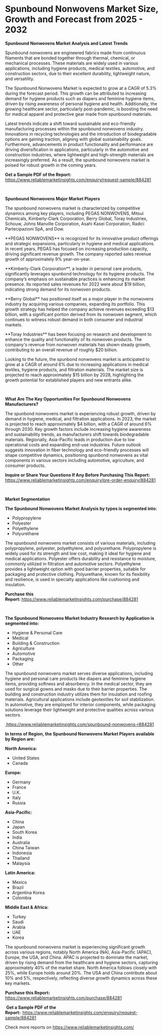 <p><h1>Spunbound Nonwovens Market Size, Growth and Forecast from 2025 - 2032</h1></p><p><strong>Spunbound Nonwovens Market Analysis and Latest Trends</strong></p>
<p><p>Spunbound nonwovens are engineered fabrics made from continuous filaments that are bonded together through thermal, chemical, or mechanical processes. These materials are widely used in various applications, including hygiene products, medical textiles, automotive, and construction sectors, due to their excellent durability, lightweight nature, and versatility.</p><p>The Spunbound Nonwovens Market is expected to grow at a CAGR of 5.3% during the forecast period. This growth can be attributed to increasing demand for hygiene products such as diapers and feminine hygiene items, driven by rising awareness of personal hygiene and health. Additionally, the growing healthcare sector, particularly post-pandemic, is boosting the need for medical apparel and protective gear made from spunbound materials.</p><p>Latest trends indicate a shift toward sustainable and eco-friendly manufacturing processes within the spunbound nonwovens industry. Innovations in recycling technologies and the introduction of biodegradable options are gaining traction, aligning with global sustainability goals. Furthermore, advancements in product functionality and performance are driving diversification in applications, particularly in the automotive and construction industries, where lightweight and high-strength materials are increasingly preferred. As a result, the spunbound nonwovens market is poised for robust growth in the coming years.</p></p>
<p><strong>Get a Sample PDF of the Report:&nbsp;</strong> <a href="https://www.reliablemarketinsights.com/enquiry/request-sample/884281?utm_campaign=2179&utm_medium=2&utm_source=Github&utm_content=ia&utm_term=02042025&utm_id=spunbound-nonwovens">https://www.reliablemarketinsights.com/enquiry/request-sample/884281</a></p>
<p>&nbsp;</p>
<p><strong>Spunbound Nonwovens Major Market Players</strong></p>
<p><p>The spunbound nonwovens market is characterized by competitive dynamics among key players, including PEGAS NONWOVENS, Mitsui Chemicals, Kimberly-Clark Corporation, Berry Global, Toray Industries, Schouw, Johns Manville Corporation, Asahi Kasei Corporation, Radici Partecipazioni SpA, and Dow.</p><p>**PEGAS NONWOVENS** is recognized for its innovative product offerings and strategic expansions, particularly in hygiene and medical applications. In recent years, PEGAS has focused on increasing production capacity, driving significant revenue growth. The company reported sales revenue growth of approximately 9% year-on-year.</p><p>**Kimberly-Clark Corporation**, a leader in personal care products, significantly leverages spunbond technology for its hygiene products. The company’s emphasis on sustainable practices is enhancing its market presence. Its reported sales revenues for 2022 were about $19 billion, indicating strong demand for its nonwoven products.</p><p>**Berry Global** has positioned itself as a major player in the nonwovens industry by acquiring various companies, expanding its portfolio. This growth strategy has helped the company achieve revenues exceeding $13 billion, with a significant portion derived from its nonwoven segment, which continues to witness robust demand in both consumer and industrial markets.</p><p>**Toray Industries** has been focusing on research and development to enhance the quality and functionality of its nonwoven products. The company's revenue from nonwoven materials has shown steady growth, contributing to an overall revenue of roughly $20 billion.</p><p>Looking to the future, the spunbond nonwovens market is anticipated to grow at a CAGR of around 6% due to increasing applications in medical textiles, hygiene products, and filtration materials. The market size is projected to reach approximately $15 billion by 2028, highlighting the growth potential for established players and new entrants alike.</p></p>
<p>&nbsp;</p>
<p><strong>What Are The Key Opportunities For Spunbound Nonwovens Manufacturers?</strong></p>
<p><p>The spunbond nonwovens market is experiencing robust growth, driven by demand in hygiene, medical, and filtration applications. In 2023, the market is projected to reach approximately $4 billion, with a CAGR of around 6% through 2030. Key growth factors include increasing hygiene awareness and sustainability trends, as manufacturers shift towards biodegradable materials. Regionally, Asia-Pacific leads in production due to low operational costs and expanding end-use industries. Future outlook suggests innovation in fiber technology and eco-friendly processes will shape competitive dynamics, positioning spunbond nonwovens as vital components in various sectors including automotive, agriculture, and consumer products.</p></p>
<p><strong>Inquire or Share Your Questions If Any Before Purchasing This Report:</strong> <a href="https://www.reliablemarketinsights.com/enquiry/pre-order-enquiry/884281?utm_campaign=2179&utm_medium=2&utm_source=Github&utm_content=ia&utm_term=02042025&utm_id=spunbound-nonwovens">https://www.reliablemarketinsights.com/enquiry/pre-order-enquiry/884281</a></p>
<p>&nbsp;</p>
<p><strong>Market Segmentation</strong></p>
<p><strong>The Spunbound Nonwovens Market Analysis by types is segmented into:</strong></p>
<p><ul><li>Polypropylene</li><li>Polyester</li><li>Polyethylene</li><li>Polyurethane</li></ul></p>
<p><p>The spunbound nonwovens market consists of various materials, including polypropylene, polyester, polyethylene, and polyurethane. Polypropylene is widely used for its strength and low cost, making it ideal for hygiene and medical applications. Polyester offers durability and resistance to moisture, commonly utilized in filtration and automotive sectors. Polyethylene provides a lightweight option with good barrier properties, suitable for packaging and protective clothing. Polyurethane, known for its flexibility and resilience, is used in specialty applications like cushioning and insulation.</p></p>
<p><strong>Purchase this Report:&nbsp;</strong><a href="https://www.reliablemarketinsights.com/purchase/884281?utm_campaign=2179&utm_medium=2&utm_source=Github&utm_content=ia&utm_term=02042025&utm_id=spunbound-nonwovens">https://www.reliablemarketinsights.com/purchase/884281</a></p>
<p>&nbsp;</p>
<p><strong>The Spunbound Nonwovens Market Industry Research by Application is segmented into:</strong></p>
<p><ul><li>Hygiene & Personal Care</li><li>Medical</li><li>Building & Construction</li><li>Agriculture</li><li>Automotive</li><li>Packaging</li><li>Other</li></ul></p>
<p><p>The spunbound nonwovens market serves diverse applications, including hygiene and personal care products like diapers and feminine hygiene items, providing softness and absorbency. In the medical sector, they are used for surgical gowns and masks due to their barrier properties. The building and construction industry utilizes them for insulation and roofing materials. Agricultural applications include geotextiles for soil stabilization. In automotive, they are employed for interior components, while packaging solutions leverage their lightweight and protective qualities across various sectors.</p></p>
<p><a href="https://www.reliablemarketinsights.com/spunbound-nonwovens-r884281?utm_campaign=2179&utm_medium=2&utm_source=Github&utm_content=ia&utm_term=02042025&utm_id=spunbound-nonwovens">&nbsp;https://www.reliablemarketinsights.com/spunbound-nonwovens-r884281</a></p>
<p><strong>In terms of Region, the Spunbound Nonwovens Market Players available by Region are:</strong></p>
<p>
    <p> <strong> North America: </strong>
        <ul>
            <li>United States</li>
            <li>Canada</li>
        </ul>
        </p> 
    <p> <strong> Europe: </strong>
        <ul>
            <li>Germany</li>
            <li>France</li>
            <li>U.K.</li>
            <li>Italy</li>
            <li>Russia</li>
        </ul>
        </p> 
    <p> <strong> Asia-Pacific: </strong>
        <ul>
            <li>China</li>
            <li>Japan</li>
            <li>South Korea</li>
            <li>India</li>
            <li>Australia</li>
            <li>China Taiwan</li>
            <li>Indonesia</li>
            <li>Thailand</li>
            <li>Malaysia</li>
        </ul>
        </p> 
    <p> <strong> Latin America: </strong>
        <ul>
            <li>Mexico</li>
            <li>Brazil</li>
            <li>Argentina Korea</li>
            <li>Colombia</li>
        </ul>
        </p> 
    <p> <strong> Middle East & Africa: </strong>
        <ul>
            <li>Turkey</li>
            <li>Saudi</li>
            <li>Arabia</li>
            <li>UAE</li>
            <li>Korea</li>
        </ul>
    </p>
    </p>
<p><p>The spunbound nonwovens market is experiencing significant growth across various regions, notably North America (NA), Asia-Pacific (APAC), Europe, the USA, and China. APAC is projected to dominate the market, driven by rising demand from the healthcare and hygiene sectors, capturing approximately 40% of the market share. North America follows closely with 25%, while Europe holds around 20%. The USA and China contribute about 10% and 5%, respectively, reflecting diverse growth dynamics across these key markets.</p></p>
<p><strong>Purchase this Report: </strong><a href="https://www.reliablemarketinsights.com/purchase/884281?utm_campaign=2179&utm_medium=2&utm_source=Github&utm_content=ia&utm_term=02042025&utm_id=spunbound-nonwovens">https://www.reliablemarketinsights.com/purchase/884281</a></p>
<p>&nbsp;<strong>Get a Sample PDF of the Report:&nbsp;&nbsp;</strong><a href="https://www.reliablemarketinsights.com/enquiry/request-sample/884281?utm_campaign=2179&utm_medium=2&utm_source=Github&utm_content=ia&utm_term=02042025&utm_id=spunbound-nonwovens">https://www.reliablemarketinsights.com/enquiry/request-sample/884281</a></p>
<p><strong></strong></p>
<p>Check more reports on <a href="https://www.reliablemarketinsights.com/?utm_campaign=2179&utm_medium=2&utm_source=Github&utm_content=ia&utm_term=02042025&utm_id=spunbound-nonwovens">https://www.reliablemarketinsights.com/</a></p>